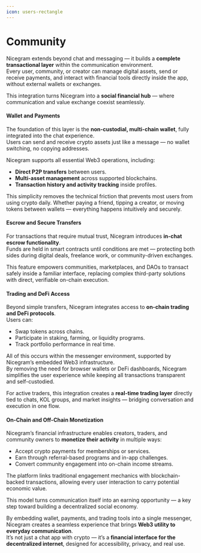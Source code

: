 ```yaml
---
icon: users-rectangle
---
```


# Community

Nicegram extends beyond chat and messaging — it builds a **complete transactional layer** within the communication environment.\
Every user, community, or creator can manage digital assets, send or receive payments, and interact with financial tools directly inside the app, without external wallets or exchanges.

This integration turns Nicegram into a **social financial hub** — where communication and value exchange coexist seamlessly.

#### Wallet and Payments

The foundation of this layer is the **non-custodial, multi-chain wallet**, fully integrated into the chat experience.\
Users can send and receive crypto assets just like a message — no wallet switching, no copying addresses.

Nicegram supports all essential Web3 operations, including:

* **Direct P2P transfers** between users.
* **Multi-asset management** across supported blockchains.
* **Transaction history and activity tracking** inside profiles.

This simplicity removes the technical friction that prevents most users from using crypto daily. Whether paying a friend, tipping a creator, or moving tokens between wallets — everything happens intuitively and securely.

#### Escrow and Secure Transfers

For transactions that require mutual trust, Nicegram introduces **in-chat escrow functionality**.\
Funds are held in smart contracts until conditions are met — protecting both sides during digital deals, freelance work, or community-driven exchanges.

This feature empowers communities, marketplaces, and DAOs to transact safely inside a familiar interface, replacing complex third-party solutions with direct, verifiable on-chain execution.

#### Trading and DeFi Access

Beyond simple transfers, Nicegram integrates access to **on-chain trading and DeFi protocols**.\
Users can:

* Swap tokens across chains.
* Participate in staking, farming, or liquidity programs.
* Track portfolio performance in real time.

All of this occurs within the messenger environment, supported by Nicegram’s embedded Web3 infrastructure.\
By removing the need for browser wallets or DeFi dashboards, Nicegram simplifies the user experience while keeping all transactions transparent and self-custodied.

For active traders, this integration creates a **real-time trading layer** directly tied to chats, KOL groups, and market insights — bridging conversation and execution in one flow.

#### On-Chain and Off-Chain Monetization

Nicegram’s financial infrastructure enables creators, traders, and community owners to **monetize their activity** in multiple ways:

* Accept crypto payments for memberships or services.
* Earn through referral-based programs and in-app challenges.
* Convert community engagement into on-chain income streams.

The platform links traditional engagement mechanics with blockchain-backed transactions, allowing every user interaction to carry potential economic value.

This model turns communication itself into an earning opportunity — a key step toward building a decentralized social economy.

By embedding wallet, payments, and trading tools into a single messenger, Nicegram creates a seamless experience that brings **Web3 utility to everyday communication**.\
It’s not just a chat app with crypto — it’s a **financial interface for the decentralized internet**, designed for accessibility, privacy, and real use.
